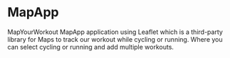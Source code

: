 # MapApp
MapYourWorkout
MapApp application using Leaflet which is a third-party library for Maps to track our workout while cycling or running. Where you can select cycling or running and add multiple workouts.

